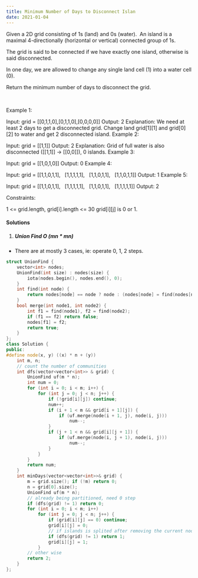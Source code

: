 ```yaml
---
title: Minimum Number of Days to Disconnect Islan
date: 2021-01-04
---
```

Given a 2D grid consisting of 1s (land) and 0s (water).  An island is a maximal 4-directionally (horizontal or vertical) connected group of 1s.

The grid is said to be connected if we have exactly one island, otherwise is said disconnected.

In one day, we are allowed to change any single land cell (1) into a water cell (0).

Return the minimum number of days to disconnect the grid.

 

Example 1:



Input: grid = [[0,1,1,0],[0,1,1,0],[0,0,0,0]]
Output: 2
Explanation: We need at least 2 days to get a disconnected grid.
Change land grid[1][1] and grid[0][2] to water and get 2 disconnected island.
Example 2:

Input: grid = [[1,1]]
Output: 2
Explanation: Grid of full water is also disconnected ([[1,1]] -> [[0,0]]), 0 islands.
Example 3:

Input: grid = [[1,0,1,0]]
Output: 0
Example 4:

Input: grid = [[1,1,0,1,1],
               [1,1,1,1,1],
               [1,1,0,1,1],
               [1,1,0,1,1]]
Output: 1
Example 5:

Input: grid = [[1,1,0,1,1],
               [1,1,1,1,1],
               [1,1,0,1,1],
               [1,1,1,1,1]]
Output: 2
 

Constraints:

1 <= grid.length, grid[i].length <= 30
grid[i][j] is 0 or 1.

#### Solutions

1. ##### Union Find O (mn * mn)

- There are at mostly 3 cases, ie: operate 0, 1, 2 steps.

```cpp
struct UnionFind {
    vector<int> nodes;
    UnionFind(int size) : nodes(size) {
        iota(nodes.begin(), nodes.end(), 0);
    }
    int find(int node) {
        return nodes[node] == node ? node : (nodes[node] = find(nodes[node]));
    }
    bool merge(int node1, int node2) {
        int f1 = find(node1), f2 = find(node2);
        if (f1 == f2) return false;
        nodes[f1] = f2;
        return true;
    }
};
class Solution {
public:
#define node(x, y) ((x) * n + (y))
    int m, n;
    // count the number of communities
    int dfs(vector<vector<int>> & grid) {
        UnionFind uf(m * n);
        int num = 0;
        for (int i = 0; i < m; i++) {
            for (int j = 0; j < n; j++) {
                if (!grid[i][j]) continue;
                num++;
                if (i + 1 < m && grid[i + 1][j]) {
                    if (uf.merge(node(i + 1, j), node(i, j)))
                        num--;
                }
                if (j + 1 < n && grid[i][j + 1]) {
                    if (uf.merge(node(i, j + 1), node(i, j)))
                        num--;
                }
            }
        }
        return num;
    }
    int minDays(vector<vector<int>>& grid) {
        m = grid.size(); if (!m) return 0;
        n = grid[0].size();
        UnionFind uf(m * n);
        // already being partitioned, need 0 step
        if (dfs(grid) != 1) return 0;
        for (int i = 0; i < m; i++)
            for (int j = 0; j < n; j++) {
                if (grid[i][j] == 0) continue;
                grid[i][j] = 0;
                // if islands is splited after removing the current node
                if (dfs(grid) != 1) return 1;
                grid[i][j] = 1;
            }
        // other wise
        return 2;
    }
};

```